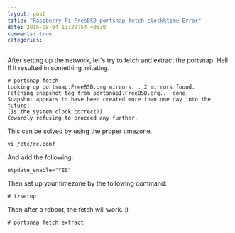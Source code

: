 ```yaml
---
layout: post
title: "Raspberry Pi FreeBSD portsnap fetch clockktime Error"
date: 2015-08-04 13:29:54 +0530
comments: true
categories: 
---
```

After setting up the network, let's try to fetch and extract the portsnap. Hell !! It resulted in something irritating. 

	# portsnap fetch
	Looking up portsnap.FreeBSD.org mirrors... 2 mirrors found.
	Fetching snapshot tag from portsnap1.FreeBSD.org... done.
	Snapshot appears to have been created more than one day into the future!
	(Is the system clock correct?)
	Cowardly refusing to proceed any further.

This can be solved by using the proper timezone.

	vi /etc/rc.conf 

And add the following:

	ntpdate_enable="YES"

Then set up your timezone by the following command:

	# tzsetup

Then after a reboot, the fetch will work. :)

	# portsnap fetch extract
